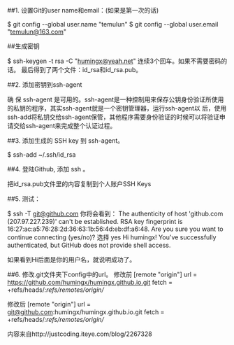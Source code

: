 ##1. 设置Git的user name和email：(如果是第一次的话)

$ git config --global user.name "temulun"
$ git config --global user.email "temulun@163.com"

##生成密钥

$ ssh-keygen -t rsa -C "humingx@yeah.net"
连续3个回车。如果不需要密码的话。
最后得到了两个文件：id_rsa和id_rsa.pub。

##2. 添加密钥到ssh-agent

确 保 ssh-agent 是可用的。ssh-agent是一种控制用来保存公钥身份验证所使用的私钥的程序，其实ssh-agent就是一个密钥管理器，运行ssh-agent以 后，使用ssh-add将私钥交给ssh-agent保管，其他程序需要身份验证的时候可以将验证申请交给ssh-agent来完成整个认证过程。

##3. 添加生成的 SSH key 到 ssh-agent。

$ ssh-add ~/.ssh/id_rsa

##4. 登陆Github, 添加 ssh 。

把id_rsa.pub文件里的内容复制到个人账户SSH Keys

##5. 测试：

$ ssh -T git@github.com
 你将会看到：
The authenticity of host 'github.com (207.97.227.239)' can't be established.
RSA key fingerprint is 16:27:ac:a5:76:28:2d:36:63:1b:56:4d:eb:df:a6:48.
Are you sure you want to continue connecting (yes/no)?
选择 yes
Hi humingx! You've successfully authenticated, but GitHub does not provide shell access.

如果看到Hi后面是你的用户名，就说明成功了。


##6. 修改.git文件夹下config中的url。
修改前
[remote "origin"]
url = https://github.com/humingx/humingx.github.io.git
fetch = +refs/heads/*:refs/remotes/origin/*
 
 
修改后
[remote "origin"]
url = git@github.com:humingx/humingx.github.io.git
fetch = +refs/heads/*:refs/remotes/origin/*

内容来自http://justcoding.iteye.com/blog/2267328